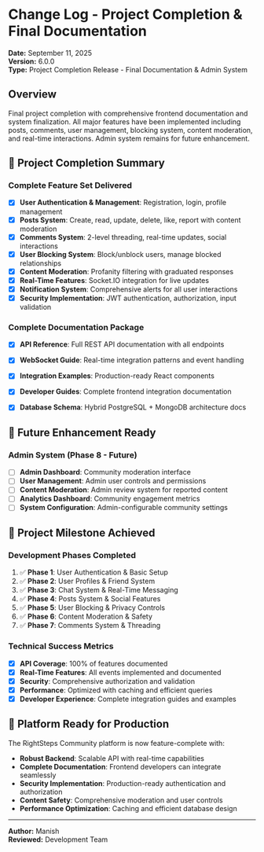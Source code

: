 # Change Log - Project Completion & Final Documentation
**Date:** September 11, 2025  
**Version:** 6.0.0  
**Type:** Project Completion Release - Final Documentation & Admin System  

## Overview
Final project completion with comprehensive frontend documentation and system finalization. All major features have been implemented including posts, comments, user management, blocking system, content moderation, and real-time interactions. Admin system remains for future enhancement.

## 🎯 Project Completion Summary

### Complete Feature Set Delivered
- [x] **User Authentication & Management**: Registration, login, profile management
- [x] **Posts System**: Create, read, update, delete, like, report with content moderation
- [x] **Comments System**: 2-level threading, real-time updates, social interactions
- [x] **User Blocking System**: Block/unblock users, manage blocked relationships
- [x] **Content Moderation**: Profanity filtering with graduated responses
- [x] **Real-Time Features**: Socket.IO integration for live updates
- [x] **Notification System**: Comprehensive alerts for all user interactions
- [x] **Security Implementation**: JWT authentication, authorization, input validation

### Complete Documentation Package
- [x] **API Reference**: Full REST API documentation with all endpoints
- [x] **WebSocket Guide**: Real-time integration patterns and event handling
- [x] **Integration Examples**: Production-ready React components
- [x] **Developer Guides**: Complete frontend integration documentation
- [x] **Database Schema**: Hybrid PostgreSQL + MongoDB architecture docs


## 🔮 Future Enhancement Ready

### Admin System (Phase 8 - Future)
- [ ] **Admin Dashboard**: Community moderation interface
- [ ] **User Management**: Admin user controls and permissions
- [ ] **Content Moderation**: Admin review system for reported content
- [ ] **Analytics Dashboard**: Community engagement metrics
- [ ] **System Configuration**: Admin-configurable community settings

## 🎉 Project Milestone Achieved

### Development Phases Completed
1. ✅ **Phase 1**: User Authentication & Basic Setup
2. ✅ **Phase 2**: User Profiles & Friend System  
3. ✅ **Phase 3**: Chat System & Real-Time Messaging
4. ✅ **Phase 4**: Posts System & Social Features
5. ✅ **Phase 5**: User Blocking & Privacy Controls
6. ✅ **Phase 6**: Content Moderation & Safety
7. ✅ **Phase 7**: Comments System & Threading

### Technical Success Metrics
- [x] **API Coverage**: 100% of features documented
- [x] **Real-Time Features**: All events implemented and documented
- [x] **Security**: Comprehensive authorization and validation
- [x] **Performance**: Optimized with caching and efficient queries
- [x] **Developer Experience**: Complete integration guides and examples

## 🚀 Platform Ready for Production

The RightSteps Community platform is now feature-complete with:
- **Robust Backend**: Scalable API with real-time capabilities
- **Complete Documentation**: Frontend developers can integrate seamlessly  
- **Security Implementation**: Production-ready authentication and authorization
- **Content Safety**: Comprehensive moderation and user controls
- **Performance Optimization**: Caching and efficient database design

---
**Author:** Manish  
**Reviewed:** Development Team  